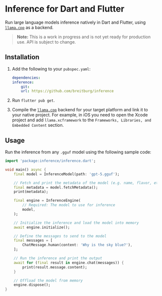 # Inference for Dart and Flutter

Run large language models inference natively in Dart and Flutter, using [`llama.cpp`](https://github.com/ggml-org/llama.cpp) as a backend.

> **Note:** This is a work in progress and is not yet ready for production use. API is subject to change.

## Installation

1. Add the following to your `pubspec.yaml`:
    ```yaml
    dependencies:
    inference:
        git:
        url: https://github.com/breitburg/inference
    ```

2. Run `flutter pub get`.

3. Compile the [`llama.cpp`](https://github.com/ggml-org/llama.cpp) backend for your target platform and link it to your native project. For example, in iOS you need to open the Xcode project and add `llama.xcframework` to the `Frameworks, Libraries, and Embedded Content` section.

## Usage

Run the inference from any `.gguf` model using the following sample code:

```dart
import 'package:inference/inference.dart';

void main() async {
    final model = InferenceModel(path: 'gpt-5.gguf');

    // Fetch and print the metadata of the model (e.g. name, flavor, etc.)
    final metadata = model.fetchMetadata();
    print(metadata);

    final engine = InferenceEngine(
        // Required: The model to use for inference
        model,
    );

    // Initialize the inference and load the model into memory
    await engine.initialize();

    // Define the messages to send to the model
    final messages = [
        ChatMessage.human(content: 'Why is the sky blue?'),
    ];

    // Run the inference and print the output
    await for (final result in engine.chat(messages)) {
        print(result.message.content);
    }

    // Offload the model from memory
    engine.dispose();
}
```
